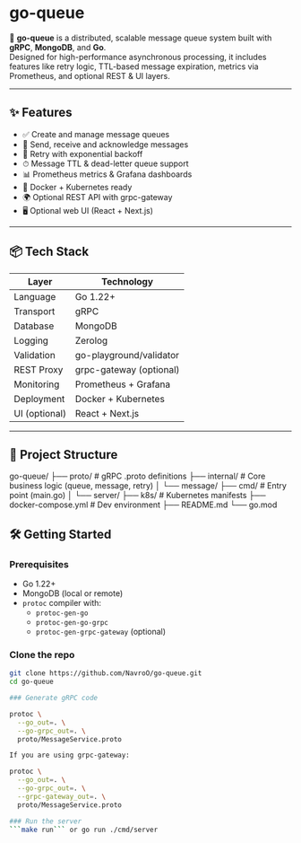 # go-queue

🚀 **go-queue** is a distributed, scalable message queue system built with **gRPC**, **MongoDB**, and **Go**.  
Designed for high-performance asynchronous processing, it includes features like retry logic, TTL-based message expiration, metrics via Prometheus, and optional REST & UI layers.

---

## ✨ Features

- ✅ Create and manage message queues
- 📩 Send, receive and acknowledge messages
- 🔁 Retry with exponential backoff
- ⏱ Message TTL & dead-letter queue support
- 📊 Prometheus metrics & Grafana dashboards
- 🐳 Docker + Kubernetes ready
- 🌍 Optional REST API with grpc-gateway
- 🖥 Optional web UI (React + Next.js)

---

## 📦 Tech Stack

| Layer       | Technology                |
|-------------|----------------------------|
| Language    | Go 1.22+                   |
| Transport   | gRPC                       |
| Database    | MongoDB                    |
| Logging     | Zerolog                    |
| Validation  | go-playground/validator    |
| REST Proxy  | grpc-gateway (optional)    |
| Monitoring  | Prometheus + Grafana       |
| Deployment  | Docker + Kubernetes        |
| UI (optional) | React + Next.js          |

---

## 📁 Project Structure
go-queue/ ├── proto/ # gRPC .proto definitions ├── internal/ # Core business logic (queue, message, retry) │ └── message/ ├── cmd/ # Entry point (main.go) │ └── server/ ├── k8s/ # Kubernetes manifests ├── docker-compose.yml # Dev environment ├── README.md └── go.mod

## 🛠 Getting Started

### Prerequisites

- Go 1.22+
- MongoDB (local or remote)
- `protoc` compiler with:
  - `protoc-gen-go`
  - `protoc-gen-go-grpc`
  - `protoc-gen-grpc-gateway` (optional)

### Clone the repo

```bash
git clone https://github.com/NavroO/go-queue.git
cd go-queue

### Generate gRPC code

protoc \
  --go_out=. \
  --go-grpc_out=. \
  proto/MessageService.proto

If you are using grpc-gateway:

protoc \
  --go_out=. \
  --go-grpc_out=. \
  --grpc-gateway_out=. \
  proto/MessageService.proto

### Run the server
```make run``` or go run ./cmd/server



